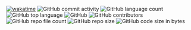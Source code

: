 [![wakatime](https://wakatime.com/badge/user/fbdfdc0f-d449-43dc-8090-ced03a22fe8c/project/66f1a506-ac8a-4758-a8f1-f1a155c871d5.svg)](https://wakatime.com/badge/user/fbdfdc0f-d449-43dc-8090-ced03a22fe8c/project/66f1a506-ac8a-4758-a8f1-f1a155c871d5)  ![GitHub commit activity](https://img.shields.io/github/commit-activity/m/AlexEG/me?color=%23309930&style=plastic)   ![GitHub language count](https://img.shields.io/github/languages/count/AlexEG/me?style=plastic)  ![GitHub top language](https://img.shields.io/github/languages/top/AlexEG/me?color=%239900ff&style=plastic)  ![GitHub](https://img.shields.io/github/license/AlexEG/me?color=%2300dd&style=plastic)   ![GitHub contributors](https://img.shields.io/github/contributors/AlexEG/me?color=%23cc0000&style=plastic)  
![GitHub repo file count](https://img.shields.io/github/directory-file-count/AlexEG/me?&style=plastic)  ![GitHub repo size](https://img.shields.io/github/repo-size/AlexEG/me?color=%23ff0055&style=plastic)  ![GitHub code size in bytes](https://img.shields.io/github/languages/code-size/AlexEG/me?color=5500bb&style=plastic)
